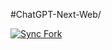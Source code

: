 #ChatGPT-Next-Web/

[![Sync Fork](https://github.com/wangxiaoerYah/ChatGPT-Next-Web/actions/workflows/fork-sync.yml/badge.svg?branch=workflow)](https://github.com/wangxiaoerYah/ChatGPT-Next-Web/actions/workflows/fork-sync.yml)